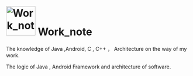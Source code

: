 # <img src="https://github.com/guoxiaoxing/android-open-source-project-analysis/raw/master/art/logo.png" alt="Work_note" width="80" height="80" align="bottom"/> Work_note

The knowledge of Java ,Android, C , C++ ， Architecture on the way of my work.

The logic of Java , Android Framework and architecture of software.

